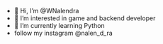 - 👋 Hi, I’m @WNalendra
- 👀 I’m interested in game and backend developer
- 🌱 I’m currently learning Python
-  follow my instagram @nalen_d_ra

<!---
WNalendra/WNalendra is a ✨ special ✨ repository because its `README.md` (this file) appears on your GitHub profile.
You can click the Preview link to take a look at your changes.
--->
